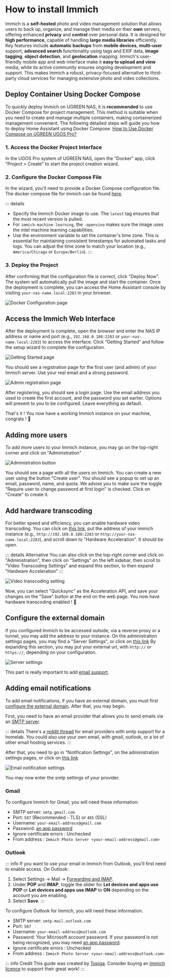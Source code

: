 # How to install Immich

Immich is a **self-hosted** photo and video management solution that allows users to back up, organize, and manage their media on their **own** servers, offering enhanced **privacy** and **control** over personal data. It is designed for **high performance**, capable of handling **large media libraries** efficiently. Key features include **automatic backups** from **mobile devices**, **multi-user** support, **advanced search** functionality using tags and EXIF data, **image tagging**, **object detection**, and **geolocation** mapping. Immich's user-friendly mobile app and web interface make it **easy to upload and view** media, while its active community ensures ongoing development and support. This makes Immich a robust, privacy-focused alternative to third-party cloud services for managing extensive photo and video collections.

## Deploy Container Using Docker Compose

To quickly deploy Immich on UGREEN NAS, it is **recommended** to use Docker Compose for project management. This method is suitable when you need to create and manage multiple containers, making containerized management convenient. The following detailed steps will guide you how to deploy Home Assistant using Docker Compose. [How to Use Docker Compose on UGREEN UGOS Pro?](https://support.ugnas.com/knowledgecenter/#/detail/eyJpZCI6MzMyLCJ0eXBlIjoidGFnMDAxIiwicGF0aENvZGUiOiJwcm8wMDIsOWpvcDV3LGUyZVNueiIsImxhbmd1YWdlIjoiZW4tVVMiLCJjbGllbnRUeXBlIjoiUEMiLCJhcnRpY2xlVmVyc2lvbiI6IiJ9)

### 1. Access the Docker Project Interface

In the UGOS Pro system of UGREEN NAS, open the "Docker" app, click "Project > Create" to start the project creation wizard.

### 2. Configure the Docker Compose File

In the wizard, you'll need to provide a Docker Compose configuration file. The docker compose file for immich can be found [here](https://raw.githubusercontent.com/UGREEN-NASync/community-guide/refs/heads/main/docs/ugos/install/immich/compose.yaml). 

::: details
- Specify the Immich Docker image to use. The `latest` tag ensures that the most recent version is pulled.
- For `immich-machine-learning`, the `-openvino` makes sure the image uses the intel machine learning capabilities.
- Use the environment variable  to set the container's time zone. This is essential for maintaining consistent timestamps for automated tasks and logs. You can adjust the time zone to match your location (e.g., `America/Chicago` or `Europe/Berlin`).
:::

### 3. Deploy the Project

After confirming that the configuration file is correct, click "Deploy Now". The system will automatically pull the image and start the container. Once the deployment is complete, you can access the Home Assistant console by visiting `your-nas-name.local:2283` in your browser.

![Docker Configuration page](./config-docker.png)

## Access the Immich Web Interface

After the deployment is complete, open the browser and enter the NAS IP address or name and port (e.g., `192.168.0.188:2283` or `your-nas-name.local:2283`) to access the interface. Click “Getting Started” and follow the setup wizard to complete the configuration.

![Getting Started page](./getting-started.png)

You should see a registration page for the first user (and admin) of your Immich server. Use your real email and a strong password.

![Admin registration page](./admin-registration.png)

After registering, you should see a login page. Use the email address you used to create the first account, and the password you set earlier.
Options will present to you to be configured. Leave everything as default.

That's it ! You now have a working Immich instance on your machine, congrats ! :tada:

## Adding more users

To add more users to your Immich instance, you may go on the top-right corner and click on "Administration"

![Administration button](./administration-button.png)

You should see a page with all the users on Immich. You can create a new user using the button "Create user".
You should see a popup to set up an email, password, name, and quota. We advise you to make sure the toggle "Require user to change password at first login" is checked.
Click on "Create" to create it.

## Add hardware transcoding

For better speed and efficiency, you can enable hardware video transcoding. You can click on [this link](https://my.immich.app/admin/system-settings?isOpen=video-transcoding+hardware-acceleration), put the address of your immich instance (e.g., `http://192.168.0.188:2283` or `http://your-nas-name.local:2283`), and scroll down to "Hardware Acceleration". It should be open.

::: details Alternative
You can also click on the top-right corner and click on "Administration", then click on "Settings" on the left sidebar, then scroll to "Video Transcoding Settings" and expand this section, to then expand "Hardware Acceleration"
:::

![Video transcoding setting](./video-transcoding.png)

Now, you can select "Quicksync" as the Acceleration API, and save your changes on the "Save" button at the end on the web page.
You now have hardware transcoding enabled ! :tada:

## Configure the external domain

If you configured Immich to be accessed outside, via a reverse proxy or a tunnel, you may add the address to your instance. On the administration settings pages, you may find a "Server Settings", or click on [this link](https://my.immich.app/admin/system-settings?isOpen=server)
By expanding this section, you may put your external url, with `http://` or `https://`, depending on your configuration.

![Server settings](./server-settings.png)

This part is really important to add [email support](#adding-email-notifications).

## Adding email notifications

To add email notifications, if you have an external domain, you must first [configure the external domain](#configure-the-external-domain).
After that, you may begin.

First, you need to have an email provider that allows you to send emails via an [SMTP server](https://aws.amazon.com/what-is/smtp/).

::: details
There's a [reddit thread](https://www.reddit.com/r/homelab/comments/1hre8nn/which_email_provider_has_simple_smtp_support/) for email providers with smtp support for a homelab. You could also use your own email, with gmail, outlook, or a lot of other email hosting services.
:::

After that, you need to go in "Notification Settings", on the administration settings pages, or click on [this link](https://my.immich.app/admin/system-settings?isOpen=notifications+email)

![Email notification settings](./email-settings.png)

You may now enter the smtp settings of your provider.

### Gmail
To configure Immich for Gmail, you will need these information:
- SMTP server: `smtp.gmail.com`
- Port: `587` (Recommended - TLS) or `465` (SSL)
- Username: `your-email-address@gmail.com`
- Password: [an app password](https://support.google.com/mail/answer/185833)
- Ignore certificate errors : Unchecked
- From address : `Immich Photo Server <your-email-address@gmail.com>`

### Outlook
::: info
If you want to use your email in Immich from Outlook, you'll first need to enable access. On Outlook:
1. Select Settings -> Mail -> [Forwarding and IMAP](https://go.microsoft.com/fwlink/?linkid=875424).
2. Under **POP** and **IMAP**, toggle the slider for **Let devices and apps use POP** or **Let devices and apps use IMAP** to **ON** depending on the account you are enabling.
3. Select **Save**.
:::

To configure Outlook for Immich, you will need these information.
- SMTP server: `smtp-mail.outlook.com`
- Port: `587`
- Username: `your-email-address@outlook.com`
- Password: Your Microsoft account password. If your password is not being recognized, you may need [an app password](https://support.microsoft.com/en-us/account-billing/how-to-get-and-use-app-passwords-5896ed9b-4263-e681-128a-a6f2979a7944).
- Ignore certificate errors : Unchecked
- From address : `Immich Photo Server <your-email-address@outlook.com>`

::: info Credit
This guide was created by [Topiga](https://github.com/topiga/). Consider buying an [Immich licence](https://immich.app/blog/2024/immich-licensing/) to support their great work!
:::
